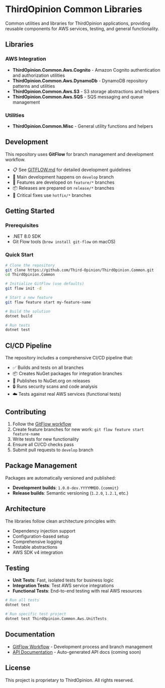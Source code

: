 # ThirdOpinion Common Libraries

Common utilities and libraries for ThirdOpinion applications, providing reusable components for AWS services, testing, and general functionality.

## Libraries

### AWS Integration
- **ThirdOpinion.Common.Aws.Cognito** - Amazon Cognito authentication and authorization utilities
- **ThirdOpinion.Common.Aws.DynamoDb** - DynamoDB repository patterns and utilities  
- **ThirdOpinion.Common.Aws.S3** - S3 storage abstractions and helpers
- **ThirdOpinion.Common.Aws.SQS** - SQS messaging and queue management

### Utilities
- **ThirdOpinion.Common.Misc** - General utility functions and helpers

## Development

This repository uses **GitFlow** for branch management and development workflow.

- 📋 See [GITFLOW.md](GITFLOW.md) for detailed development guidelines
- 🔧 Main development happens on `develop` branch
- 🚀 Features are developed on `feature/*` branches
- 📦 Releases are prepared on `release/*` branches
- 🚨 Critical fixes use `hotfix/*` branches

## Getting Started

### Prerequisites
- .NET 8.0 SDK
- Git Flow tools (`brew install git-flow` on macOS)

### Quick Start
```bash
# Clone the repository
git clone https://github.com/Third-Opinion/ThirdOpinion.Common.git
cd ThirdOpinion.Common

# Initialize GitFlow (use defaults)
git flow init -d

# Start a new feature
git flow feature start my-feature-name

# Build the solution
dotnet build

# Run tests
dotnet test
```

## CI/CD Pipeline

The repository includes a comprehensive CI/CD pipeline that:
- ✅ Builds and tests on all branches
- 📦 Creates NuGet packages for integration branches
- 🚀 Publishes to NuGet.org on releases
- 🔒 Runs security scans and code analysis
- ☁️ Tests against real AWS services (functional tests)

## Contributing

1. Follow the [GitFlow workflow](GITFLOW.md)
2. Create feature branches for new work: `git flow feature start feature-name`
3. Write tests for new functionality
4. Ensure all CI/CD checks pass
5. Submit pull requests to `develop` branch

## Package Management

Packages are automatically versioned and published:
- **Development builds**: `1.0.0-dev.YYYYMMDD.{commit}`
- **Release builds**: Semantic versioning (`1.2.0`, `1.2.1`, etc.)

## Architecture

The libraries follow clean architecture principles with:
- Dependency injection support
- Configuration-based setup
- Comprehensive logging
- Testable abstractions
- AWS SDK v4 integration

## Testing

- **Unit Tests**: Fast, isolated tests for business logic
- **Integration Tests**: Test AWS service integrations  
- **Functional Tests**: End-to-end testing with real AWS resources

```bash
# Run all tests
dotnet test

# Run specific test project
dotnet test ThirdOpinion.Common.Aws.UnitTests
```

## Documentation

- [GitFlow Workflow](GITFLOW.md) - Development process and branch management
- [API Documentation](docs/) - Auto-generated API docs (coming soon)

## License

This project is proprietary to ThirdOpinion. All rights reserved.